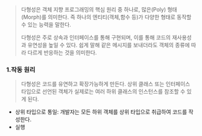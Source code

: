 > 다형성은 객체 지향 프로그래밍의 핵심 원리 중 하나로, 많은(Poly) 형태(Morph)를 의미한다.
> 즉 하나의 엔티티(객체,함수 등)가 다양한 형태로 동작할 수 있는 능력을 말한다.
> 
>다형성은 주로 상속과 인터페이스를 통해 구현되며, 이를 통해 코드의 재사용성과 유연성을 높일 수 있다.
>쉽게 말해 같은 메시지를 보내더라도 객체의 종류에 따라 다르게 반응하는 것을 의미한다.


### 1.작동 원리

> 다형성은 코드를 유연하고 확장가능하게 만든다. 상위 클래스 또는 인터페이스 타입으로 선언된 객체가 실제로는 여러 하위 클래스의 인스턴스를 참조할 수 있게 된다.

- 상위 타입으로 통일: 개발자는 모든 하위 객체를 상위 타입으로 취급하여 코드를 작성한다.
- 실행


